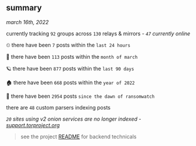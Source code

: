 
## summary
_march 16th, 2022_

currently tracking `92` groups across `130` relays & mirrors - _`47` currently online_

⏲ there have been `7` posts within the `last 24 hours`

🦈 there have been `113` posts within the `month of march`

🪐 there have been `877` posts within the `last 90 days`

🏚 there have been `668` posts within the `year of 2022`

🦕 there have been `2954` posts `since the dawn of ransomwatch`

there are `48` custom parsers indexing posts

_`20` sites using v2 onion services are no longer indexed - [support.torproject.org](https://support.torproject.org/onionservices/v2-deprecation/)_

> see the project [README](https://github.com/thetanz/ransomwatch#ransomwatch--) for backend technicals
